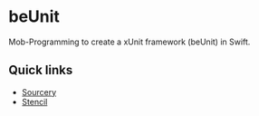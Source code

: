 # beUnit

Mob-Programming to create a xUnit framework (beUnit) in Swift.

## Quick links

- [Sourcery](https://github.com/krzysztofzablocki/Sourcery)
- [Stencil](https://github.com/stencilproject/Stencil)
